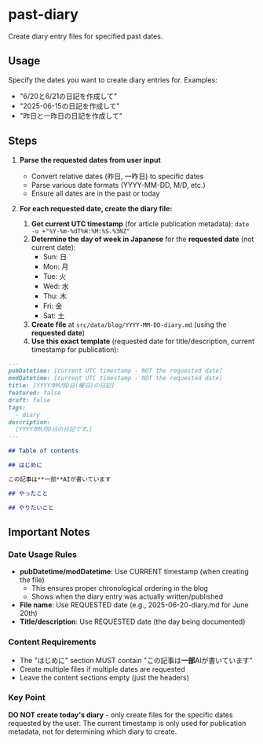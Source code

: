 # past-diary

Create diary entry files for specified past dates.

## Usage

Specify the dates you want to create diary entries for. Examples:
- "6/20と6/21の日記を作成して"
- "2025-06-15の日記を作成して"
- "昨日と一昨日の日記を作成して"

## Steps

1. **Parse the requested dates from user input**
   - Convert relative dates (昨日, 一昨日) to specific dates
   - Parse various date formats (YYYY-MM-DD, M/D, etc.)
   - Ensure all dates are in the past or today

2. **For each requested date, create the diary file:**
   1. **Get current UTC timestamp** (for article publication metadata): `date -u +"%Y-%m-%dT%H:%M:%S.%3NZ"`
   2. **Determine the day of week in Japanese** for the **requested date** (not current date):
      - Sun: 日
      - Mon: 月
      - Tue: 火
      - Wed: 水
      - Thu: 木
      - Fri: 金
      - Sat: 土
   3. **Create file** at `src/data/blog/YYYY-MM-DD-diary.md` (using the **requested date**)
   4. **Use this exact template** (requested date for title/description, current timestamp for publication):

```markdown
---
pubDatetime: [current UTC timestamp - NOT the requested date]
modDatetime: [current UTC timestamp - NOT the requested date]
title: [YYYY年M月D日(曜日)の日記]
featured: false
draft: false
tags:
  - diary
description:
  [YYYY年M月D日の日記です。]
---

## Table of contents

## はじめに

この記事は**一部**AIが書いています

## やったこと

## やりたいこと
```

## Important Notes

### Date Usage Rules
- **pubDatetime/modDatetime**: Use CURRENT timestamp (when creating the file)
  - This ensures proper chronological ordering in the blog
  - Shows when the diary entry was actually written/published
- **File name**: Use REQUESTED date (e.g., 2025-06-20-diary.md for June 20th)
- **Title/description**: Use REQUESTED date (the day being documented)

### Content Requirements
- The "はじめに" section MUST contain "この記事は**一部**AIが書いています"
- Create multiple files if multiple dates are requested
- Leave the content sections empty (just the headers)

### Key Point
**DO NOT create today's diary** - only create files for the specific dates requested by the user. The current timestamp is only used for publication metadata, not for determining which diary to create.

